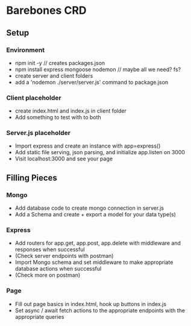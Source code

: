# Barebones CRD

## Setup

### Environment
* npm init -y // creates packages.json
* npm install express mongoose nodemon // maybe all we need? fs? 
* create server and client folders
* add a 'nodemon ./server/server.js' command to package.json

### Client placeholder
* create index.html and index.js in client folder
* Add something to test with to both

### Server.js placeholder
* Import express and create an instance with app=express()
* Add static file serving, json parsing, and initialize app.listen on 3000
* Visit localhost:3000 and see your page



## Filling Pieces

### Mongo
* Add database code to create mongo connection in server.js
* Add a Schema and create + export a model for your data type(s)

### Express
* Add routers for app.get, app.post, app.delete with middleware and responses when successful
* (Check server endpoints with postman)
* Import Mongo schema and set middleware to make appropriate database actions when successful
* (Check more on postman)

### Page
* Fill out page basics in index.html, hook up buttons in index.js
* Set async / await fetch actions to the appropriate endpoints with the appropriate queries


